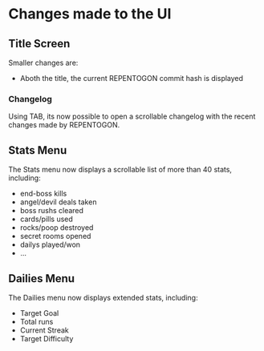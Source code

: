 # Changes made to the UI

## Title Screen

Smaller changes are:
* Aboth the title, the current REPENTOGON commit hash is displayed

### Changelog
Using TAB, its now possible to open a scrollable changelog with the recent changes made by REPENTOGON.

## Stats Menu
The Stats menu now displays a scrollable list of more than 40 stats, including:
* end-boss kills
* angel/devil deals taken
* boss rushs cleared
* cards/pills used
* rocks/poop destroyed
* secret rooms opened
* dailys played/won
* ...

## Dailies Menu
The Dailies menu now displays extended stats, including:
- Target Goal
- Total runs
- Current Streak
- Target Difficulty